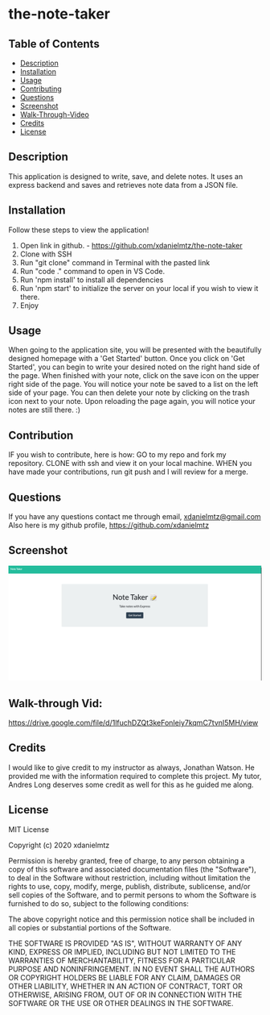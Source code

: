 # the-note-taker



## Table of Contents 
* [Description](#description)
* [Installation](#installation-of-repo)
* [Usage](#usage)
* [Contributing](#contributing)
* [Questions](#questions)
* [Screenshot](#screenshot)
* [Walk-Through-Video](#walk-through-vid)
* [Credits](#credits)
* [License](#license)



## Description
This application is designed to write, save, and delete notes. It uses an express backend and saves and retrieves note data from a JSON file. 



## Installation
Follow these steps to view the application!
1. Open link in github. - https://github.com/xdanielmtz/the-note-taker
2. Clone with SSH
3. Run "git clone" command in Terminal with the pasted link
4. Run "code ." command to open in VS Code.
5. Run 'npm install' to install all dependencies 
6. Run 'npm start' to initialize the server on your local if you wish to view it there.
7. Enjoy



## Usage
When going to the application site, you will be presented with the beautifully designed homepage with a 'Get Started' button.
Once you click on 'Get Started', you can begin to write your desired noted on the right hand side of the page. 
When finished with your note, click on the save icon on the upper right side of the page. 
You will notice your note be saved to a list on the left side of your page. 
You can then delete your note by clicking on the trash icon next to your note. 
Upon reloading the page again, you will notice your notes are still there. :)



## Contribution 
IF you wish to contribute, here is how:
GO to my repo and fork my repository.
CLONE with ssh and view it on your local machine.
WHEN you have made your contributions, run git push and I will review for a merge.



## Questions
If you have any questions contact me through email, xdanielmtz@gmail.com
Also here is my github profile, https://github.com/xdanielmtz



## Screenshot
![Main Page](note-taker.png)



## Walk-through Vid:
https://drive.google.com/file/d/1lfuchDZQt3keFonIeiy7kqmC7tvnI5MH/view



## Credits 
I would like to give credit to my instructor as always, Jonathan Watson. He provided me with the information required to complete this project. 
My tutor, Andres Long deserves some credit as well for this as he guided me along. 



## License 
MIT License

Copyright (c) 2020 xdanielmtz

Permission is hereby granted, free of charge, to any person obtaining a copy
of this software and associated documentation files (the "Software"), to deal
in the Software without restriction, including without limitation the rights
to use, copy, modify, merge, publish, distribute, sublicense, and/or sell
copies of the Software, and to permit persons to whom the Software is
furnished to do so, subject to the following conditions:

The above copyright notice and this permission notice shall be included in all
copies or substantial portions of the Software.

THE SOFTWARE IS PROVIDED "AS IS", WITHOUT WARRANTY OF ANY KIND, EXPRESS OR
IMPLIED, INCLUDING BUT NOT LIMITED TO THE WARRANTIES OF MERCHANTABILITY,
FITNESS FOR A PARTICULAR PURPOSE AND NONINFRINGEMENT. IN NO EVENT SHALL THE
AUTHORS OR COPYRIGHT HOLDERS BE LIABLE FOR ANY CLAIM, DAMAGES OR OTHER
LIABILITY, WHETHER IN AN ACTION OF CONTRACT, TORT OR OTHERWISE, ARISING FROM,
OUT OF OR IN CONNECTION WITH THE SOFTWARE OR THE USE OR OTHER DEALINGS IN THE
SOFTWARE.
